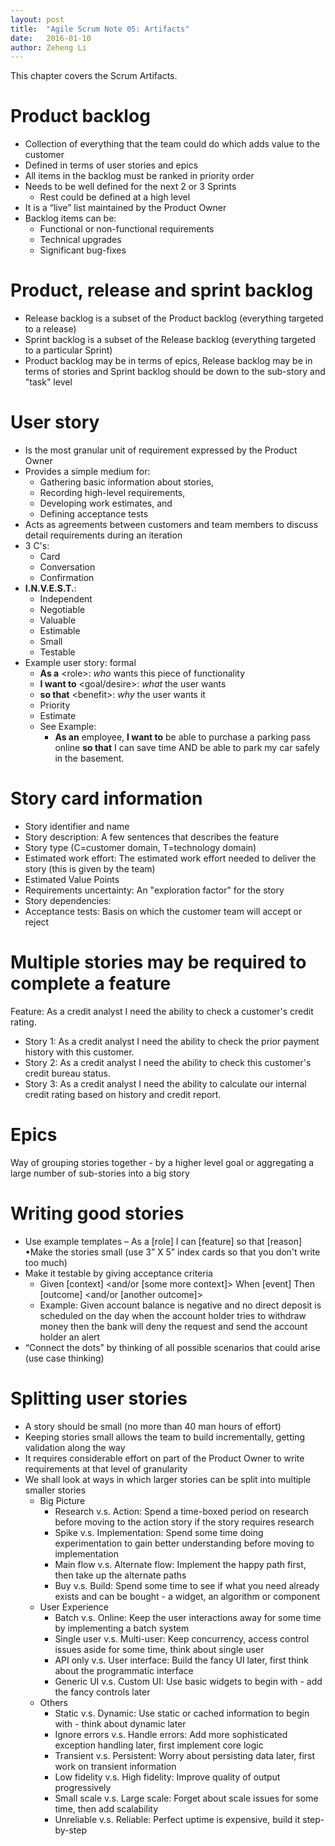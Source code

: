 ```yaml
---
layout: post
title:  "Agile Scrum Note 05: Artifacts"
date:   2016-01-10
author: Zeheng Li
---
```

This chapter covers the Scrum Artifacts.

# Product backlog
  - Collection of everything that the team could do which adds value to the customer
  - Defined in terms of user stories and epics
  - All items in the backlog must be ranked in priority order
  - Needs to be well defined for the next 2 or 3 Sprints
    + Rest could be defined at a high level
  - It is a “live” list maintained by the Product Owner
  - Backlog items can be:
    + Functional or non-functional requirements
    + Technical upgrades
    + Significant bug-fixes

# Product, release and sprint backlog
  - Release backlog is a subset of the Product backlog (everything targeted to a release)
  - Sprint backlog is a subset of the Release backlog (everything targeted to a particular Sprint)
  - Product backlog may be in terms of epics, Release backlog may be in terms of stories and Sprint backlog should be down to the sub-story and "task" level

# User story
  - Is the most granular unit of requirement expressed by the Product Owner
  - Provides a simple medium for:
    + Gathering basic information about stories, 
    + Recording high-level requirements,
    + Developing work estimates, and
    + Defining acceptance tests
  - Acts as agreements between customers and team members to discuss detail requirements during an iteration
  - 3 C's:
    + Card
    + Conversation
    + Confirmation
  - **I.N.V.E.S.T.**:
    + Independent
    + Negotiable
    + Valuable
    + Estimable
    + Small
    + Testable
  - Example user story: formal
    + **As a** &lt;role&gt;: *who* wants this piece of functionality
    + **I want to** &lt;goal/desire&gt;: *what* the user wants
    + **so that** &lt;benefit&gt;: *why* the user wants it
    + Priority
    + Estimate
    + See Example:
      - **As an** employee, **I want to** be able to purchase a parking pass online **so that** I can save time AND be able to park my car safely in the basement.

# Story card information
  - Story identifier and name
  - Story description: A few sentences that describes the feature
  - Story type (C=customer domain, T=technology domain)
  - Estimated work effort: The estimated work effort needed to deliver the story (this is given by the team)
  - Estimated Value Points
  - Requirements uncertainty: An "exploration factor" for the story
  - Story dependencies:
  - Acceptance tests: Basis on which the customer team will accept or reject

# Multiple stories may be required to complete a feature
Feature: As a credit analyst I need the ability to check a customer's credit rating.

  - Story 1: As a credit analyst I need the ability to check the prior payment history with this customer.
  - Story 2: As a credit analyst I need the ability to check this customer's credit bureau status.
  - Story 3: As a credit analyst I need the ability to calculate our internal credit rating based on history and credit report.

# Epics
Way of grouping stories together - by a higher level goal or aggregating a large number of sub-stories into a big story

# Writing good stories
  - Use example templates – As a [role] I can [feature] so that [reason] •Make the stories small (use 3” X 5” index cards so that you don't write too much)
  - Make it testable by giving acceptance criteria
    + Given [context] &lt;and/or [some more context]&gt; When [event] Then [outcome] &lt;and/or [another outcome]&gt;
    + Example: Given account balance is negative and no direct deposit is scheduled on the day when the account holder tries to withdraw money then the bank will deny the request and send the account holder an alert
  - “Connect the dots” by thinking of all possible scenarios that could arise (use case thinking)

# Splitting user stories
  - A story should be small (no more than 40 man hours of effort)
  - Keeping stories small allows the team to build incrementally, getting
validation along the way
  - It requires considerable effort on part of the Product Owner to write requirements at that level of granularity
  - We shall look at ways in which larger stories can be split into multiple smaller stories
    + Big Picture
      * Research v.s. Action: Spend a time-boxed period on research before moving to the action story if the story requires research
      * Spike v.s. Implementation: Spend some time doing experimentation to gain better understanding before moving to implementation
      * Main flow v.s. Alternate flow: Implement the happy path first, then take up the alternate paths
      * Buy v.s. Build: Spend some time to see if what you need already exists and can be bought - a widget, an algorithm or component
    + User Experience
      * Batch v.s. Online: Keep the user interactions away for some time by implementing a batch system
      * Single user v.s. Multi-user: Keep concurrency, access control issues aside for some time, think about single user
      * API only v.s. User interface: Build the fancy UI later, first think about the programmatic interface
      * Generic UI v.s. Custom UI: Use basic widgets to begin with - add the fancy controls later
    + Others
      * Static v.s. Dynamic: Use static or cached information to begin with - think about dynamic later
      * Ignore errors v.s. Handle errors: Add more sophisticated exception handling later, first implement core logic
      * Transient v.s. Persistent: Worry about persisting data later, first work on transient information
      * Low fidelity v.s. High fidelity: Improve quality of output progressively
      * Small scale v.s. Large scale: Forget about scale issues for some time, then add scalability
      * Unreliable v.s. Reliable: Perfect uptime is expensive, build it step-by-step